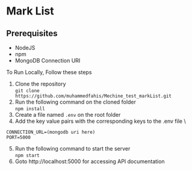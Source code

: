 # Mark List
## Prerequisites <br />
* NodeJS
* npm
* MongoDB Connection URI

To Run Locally, Follow these steps
1. Clone the repository \
```git clone https://github.com/muhammedfahis/Mechine_test_markList.git```
2.  Run the following command on the cloned folder \
```npm install```
3. Create a file named ```.env``` on the root folder
4. Add the key value pairs with the corresponding keys to the .env file \
```
CONNECTION_URL=(mongodb uri here)
PORT=5000
```
5. Run the following command to start the server \
```npm start```
6. Goto http://localhost:5000 for accessing API documentation
